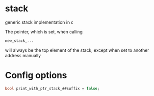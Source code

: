 # stack
 generic stack implementation in c

The pointer, which is set, when calling
```c
new_stack_...
```
will always be the top element of the stack,  except when set to another address manually

# Config options
```c
bool print_with_ptr_stack_##suffix = false;
```
